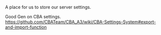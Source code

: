 A place for us to store our server settings.

Good Gen on CBA settings.
https://github.com/CBATeam/CBA_A3/wiki/CBA-Settings-System#export-and-import-function
